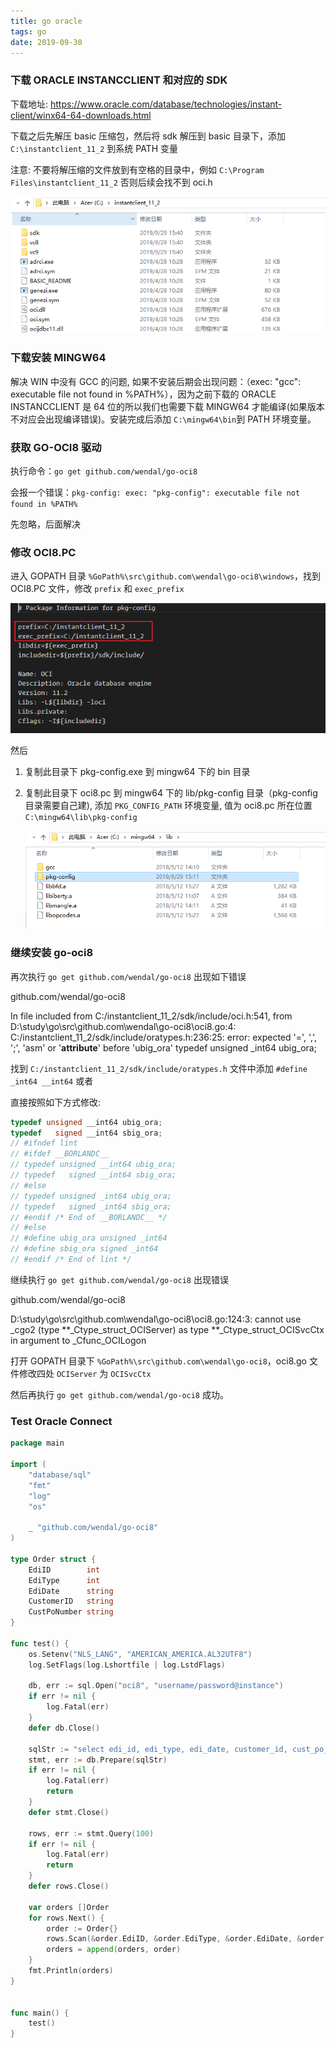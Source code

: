 ```yaml
---
title: go oracle
tags: go
date: 2019-09-30
---
```


### 下载 ORACLE INSTANCCLIENT 和对应的 SDK

下载地址: https://www.oracle.com/database/technologies/instant-client/winx64-64-downloads.html

下载之后先解压 basic 压缩包，然后将 sdk 解压到 basic 目录下，添加 `C:\instantclient_11_2` 到系统 PATH 变量

注意: 不要将解压缩的文件放到有空格的目录中，例如 `C:\Program Files\instantclient_11_2` 否则后续会找不到 oci.h

![](go-oracle/1569836319598.png)

### 下载安装 MINGW64

解决 WIN 中没有 GCC 的问题, 如果不安装后期会出现问题：（exec: "gcc": executable file not found in %PATH%），因为之前下载的 ORACLE INSTANCCLIENT 是 64 位的所以我们也需要下载 MINGW64 才能编译(如果版本不对应会出现编译错误)。安装完成后添加 `C:\mingw64\bin`到 PATH 环境变量。

### 获取 GO-OCI8 驱动

执行命令：`go get github.com/wendal/go-oci8`

会报一个错误：`pkg-config: exec: "pkg-config": executable file not found in %PATH%`

先忽略，后面解决

### 修改 OCI8.PC

进入 GOPATH 目录 `%GoPath%\src\github.com\wendal\go-oci8\windows`，找到 OCI8.PC 文件，修改 `prefix` 和 `exec_prefix`

![](go-oracle/1569837019951.png)

然后

1. 复制此目录下 pkg-config.exe 到 mingw64 下的 bin 目录

2. 复制此目录下 oci8.pc 到 mingw64 下的 lib/pkg-config 目录（pkg-config 目录需要自己建), 添加 `PKG_CONFIG_PATH` 环境变量, 值为 oci8.pc 所在位置 `C:\mingw64\lib\pkg-config`

   ![](go-oracle/1569837340983.png)

### 继续安装 go-oci8

再次执行 `go get github.com/wendal/go-oci8` 出现如下错误

github.com/wendal/go-oci8

In file included from C:/instantclient_11_2/sdk/include/oci.h:541,
from D:\study\go\src\github.com\wendal\go-oci8\oci8.go:4:
C:/instantclient_11_2/sdk/include/oratypes.h:236:25: error: expected '=', ',', ';', 'asm' or '**attribute**' before 'ubig_ora'
typedef unsigned \_int64 ubig_ora;

找到 `C:/instantclient_11_2/sdk/include/oratypes.h` 文件中添加 `#define _int64 __int64` 或者

直接按照如下方式修改:

```c
typedef unsigned __int64 ubig_ora;
typedef   signed __int64 sbig_ora;
// #ifndef lint
// #ifdef __BORLANDC__
// typedef unsigned __int64 ubig_ora;
// typedef   signed __int64 sbig_ora;
// #else
// typedef unsigned _int64 ubig_ora;
// typedef   signed _int64 sbig_ora;
// #endif /* End of __BORLANDC__ */
// #else
// #define ubig_ora unsigned _int64
// #define sbig_ora signed _int64
// #endif /* End of lint */
```

继续执行 `go get github.com/wendal/go-oci8` 出现错误

github.com/wendal/go-oci8

D:\study\go\src\github.com\wendal\go-oci8\oci8.go:124:3: cannot use \_cgo2 (type **\_Ctype_struct_OCIServer) as type **\_Ctype_struct_OCISvcCtx in argument to \_Cfunc_OCILogon

打开 GOPATH 目录下 `%GoPath%\src\github.com\wendal\go-oci8`，oci8.go 文件修改四处 `OCIServer` 为 `OCISvcCtx`

然后再执行 `go get github.com/wendal/go-oci8` 成功。

### Test Oracle Connect

```go
package main

import (
	"database/sql"
	"fmt"
	"log"
	"os"

	_ "github.com/wendal/go-oci8"
)

type Order struct {
	EdiID        int
	EdiType      int
	EdiDate      string
	CustomerID   string
	CustPoNumber string
}

func test() {
	os.Setenv("NLS_LANG", "AMERICAN_AMERICA.AL32UTF8")
	log.SetFlags(log.Lshortfile | log.LstdFlags)

	db, err := sql.Open("oci8", "username/password@instance")
	if err != nil {
		log.Fatal(err)
	}
	defer db.Close()

	sqlStr := "select edi_id, edi_type, edi_date, customer_id, cust_po_number from som_edi_temp_h where edi_id < :edi_id" // 注意 oracle 占位符使用 : 不是 ?
	stmt, err := db.Prepare(sqlStr)
	if err != nil {
		log.Fatal(err)
		return
	}
	defer stmt.Close()

	rows, err := stmt.Query(100)
	if err != nil {
		log.Fatal(err)
		return
	}
	defer rows.Close()

	var orders []Order
	for rows.Next() {
		order := Order{}
		rows.Scan(&order.EdiID, &order.EdiType, &order.EdiDate, &order.CustomerID, &order.CustPoNumber)
		orders = append(orders, order)
	}
	fmt.Println(orders)
}


func main() {
	test()
}

```
